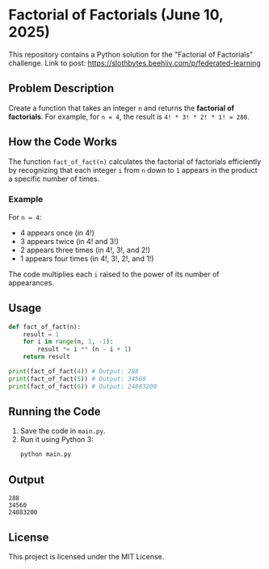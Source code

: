# Factorial of Factorials (June 10, 2025)

This repository contains a Python solution for the "Factorial of Factorials" challenge.
Link to post: https://slothbytes.beehiiv.com/p/federated-learning

## Problem Description

Create a function that takes an integer `n` and returns the **factorial of factorials**.
For example, for `n = 4`, the result is `4! * 3! * 2! * 1! = 288`.

## How the Code Works

The function `fact_of_fact(n)` calculates the factorial of factorials efficiently by recognizing that each integer `i` from `n` down to `1` appears in the product a specific number of times.

### Example

For `n = 4`:
- 4 appears once (in 4!)
- 3 appears twice (in 4! and 3!)
- 2 appears three times (in 4!, 3!, and 2!)
- 1 appears four times (in 4!, 3!, 2!, and 1!)

The code multiplies each `i` raised to the power of its number of appearances.

## Usage

```python
def fact_of_fact(n):
    result = 1
    for i in range(n, 1, -1):
        result *= i ** (n - i + 1)
    return result

print(fact_of_fact(4)) # Output: 288
print(fact_of_fact(5)) # Output: 34560
print(fact_of_fact(6)) # Output: 24883200
```

## Running the Code

1. Save the code in `main.py`.
2. Run it using Python 3:
   ```sh
   python main.py
   ```

## Output

```
288
34560
24883200
```

## License

This project is licensed under the MIT License.
